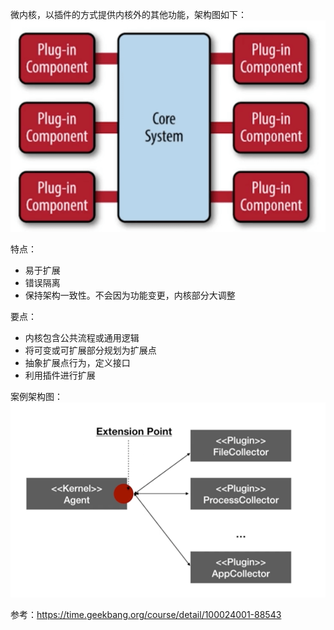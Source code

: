 微内核，以插件的方式提供内核外的其他功能，架构图如下：
![微内核架构图](../res/img/micro_kernel.png)

特点：  
- 易于扩展
- 错误隔离
- 保持架构一致性。不会因为功能变更，内核部分大调整

要点：
- 内核包含公共流程或通用逻辑
- 将可变或可扩展部分规划为扩展点
- 抽象扩展点行为，定义接口
- 利用插件进行扩展

案例架构图：
![微内核案例架构图](../res/img/micro_kernel_demo_arch.png)

参考：https://time.geekbang.org/course/detail/100024001-88543

